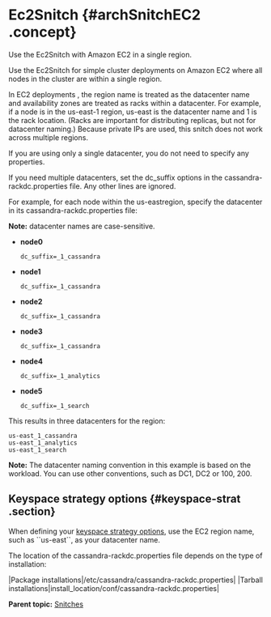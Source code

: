 # Ec2Snitch {#archSnitchEC2 .concept}

Use the Ec2Snitch with Amazon EC2 in a single region.

Use the Ec2Snitch for simple cluster deployments on Amazon EC2 where all nodes in the cluster are within a single region.

In EC2 deployments , the region name is treated as the datacenter name and availability zones are treated as racks within a datacenter. For example, if a node is in the us-east-1 region, us-east is the datacenter name and 1 is the rack location. \(Racks are important for distributing replicas, but not for datacenter naming.\) Because private IPs are used, this snitch does not work across multiple regions.

If you are using only a single datacenter, you do not need to specify any properties.

If you need multiple datacenters, set the dc\_suffix options in the cassandra-rackdc.properties file. Any other lines are ignored.

For example, for each node within the us-eastregion, specify the datacenter in its cassandra-rackdc.properties file:

**Note:** datacenter names are case-sensitive.

-   **node0**

    `dc_suffix=_1_cassandra`

-   **node1**

    `dc_suffix=_1_cassandra`

-   **node2** 

    `dc_suffix=_1_cassandra`

-   **node3**

    `dc_suffix=_1_cassandra`

-   **node4** 

    `dc_suffix=_1_analytics`

-   **node5**

    `dc_suffix=_1_search`


This results in three datacenters for the region:

```
us-east_1_cassandra
us-east_1_analytics
us-east_1_search
```

**Note:** The datacenter naming convention in this example is based on the workload. You can use other conventions, such as DC1, DC2 or 100, 200.

## Keyspace strategy options {#keyspace-strat .section}

When defining your [keyspace strategy options](/en/cql-oss/3.3/cql/cql_reference/cqlCreateTable.html#refClstrOrdr__cql-compact-storage), use the EC2 region name, such as \`\`us-east\`\`, as your datacenter name.

The location of the cassandra-rackdc.properties file depends on the type of installation:

|Package installations|/etc/cassandra/cassandra-rackdc.properties|
|Tarball installations|install\_location/conf/cassandra-rackdc.properties|

**Parent topic:** [Snitches](../../cassandra/architecture/archSnitchesAbout.md)

